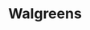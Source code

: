 ---
title: "Walgreens"
url: /baton-rouge/walgreens-south-sherwood-forest-boulevard/
shop: Drogerie
---